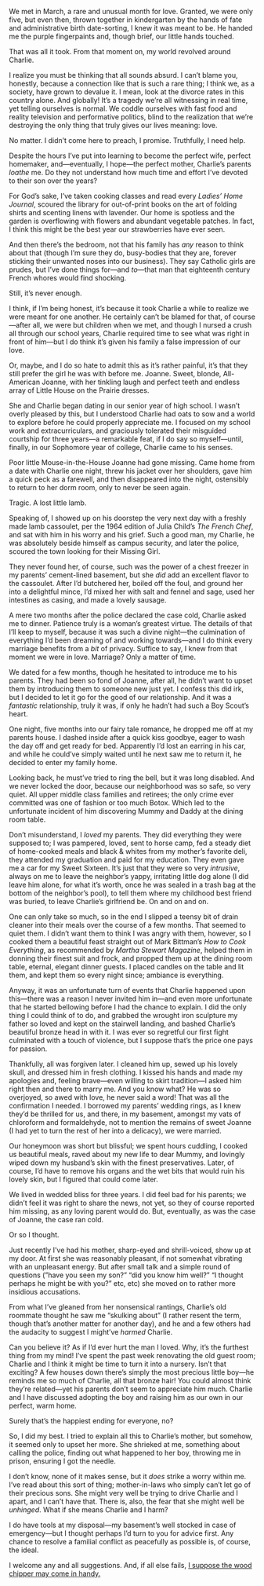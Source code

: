 We met in March, a rare and unusual month for love.  Granted, we were only five, but even then, thrown together in kindergarten by the hands of fate and administrative birth date-sorting, I knew it was meant to be.  He handed me the purple fingerpaints and, though brief, our little hands touched.

That was all it took.  From that moment on, my world revolved around Charlie.

I realize you must be thinking that all sounds absurd.  I can’t blame you, honestly, because a connection like that is such a rare thing; I think we, as a society, have grown to devalue it.  I mean, look at the divorce rates in this country alone.  And globally!  It’s a tragedy we’re all witnessing in real time, yet telling ourselves is normal.  We coddle ourselves with fast food and reality television and performative politics, blind to the realization that we’re destroying the only thing that truly gives our lives meaning: love.

No matter.  I didn’t come here to preach, I promise.  Truthfully, I need help.

Despite the hours I’ve put into learning to become the perfect wife, perfect homemaker, and—eventually, I hope—the perfect mother, Charlie’s parents *loathe* me.  Do they not understand how much time and effort I’ve devoted to their son over the years?

For God’s sake, I’ve taken cooking classes and read every *Ladies’ Home Journal*, scoured the library for out-of-print books on the art of folding shirts and scenting linens with lavender.  Our home is spotless and the garden is overflowing with flowers and abundant vegetable patches.  In fact, I think this might be the best year our strawberries have ever seen.

And then there’s the bedroom, not that his family has *any* reason to think about that (though I’m sure they do, busy-bodies that they are, forever sticking their unwanted noses into our business).  They say Catholic girls are prudes, but I’ve done things for—and *to*—that man that eighteenth century French whores would find shocking.

Still, it’s never enough.

I think, if I’m being honest, it’s because it took Charlie a while to realize we were meant for one another.  He certainly can’t be blamed for that, of course—after all, we were but children when we met, and though I nursed a crush all through our school years, Charlie required time to see what was right in front of him—but I do think it’s given his family a false impression of our love.

Or, maybe, and I do so hate to admit this as it’s rather painful, it’s that they still prefer the girl he was with before me.  Joanne.  Sweet, blonde, All-American Joanne, with her tinkling laugh and perfect teeth and endless array of Little House on the Prairie dresses.

She and Charlie began dating in our senior year of high school.  I wasn’t overly pleased by this, but I understood Charlie had oats to sow and a world to explore before he could properly appreciate me.  I focused on my school work and extracurriculars, and graciously tolerated their misguided courtship for three years—a remarkable feat, if I do say so myself—until, finally, in our Sophomore year of college, Charlie came to his senses.

Poor little Mouse-in-the-House Joanne had gone missing.  Came home from a date with Charlie one night, threw his jacket over her shoulders, gave him a quick peck as a farewell, and then disappeared into the night, ostensibly to return to her dorm room, only to never be seen again.

Tragic.  A lost little lamb.

Speaking of, I showed up on his doorstep the very next day with a freshly made lamb cassoulet, per the 1964 edition of Julia Child’s *The French Chef*, and sat with him in his worry and his grief.  Such a good man, my Charlie, he was absolutely beside himself as campus security, and later the police, scoured the town looking for their Missing Girl.

They never found her, of course, such was the power of a chest freezer in my parents’ cement-lined basement, but she *did* add an excellent flavor to the cassoulet.  After I’d butchered her, boiled off the foul, and ground her into a delightful mince, I’d mixed her with salt and fennel and sage, used her intestines as casing, and made a lovely sausage.

A mere two months after the police declared the case cold, Charlie asked me to dinner.  Patience truly is a woman’s greatest virtue.  The details of that I’ll keep to myself, because it was such a divine night—the culmination of everything I’d been dreaming of and working towards—and I do think every marriage benefits from a *bit* of privacy.  Suffice to say, I knew from that moment we were in love.  Marriage?  Only a matter of time.

We dated for a few months, though he hesitated to introduce me to his parents.  They had been so fond of Joanne, after all, he didn’t want to upset them by introducing them to someone new just yet.  I confess this did irk, but I decided to let it go for the good of our relationship.  And it was a *fantastic* relationship, truly it was, if only he hadn’t had such a Boy Scout’s heart.

One night, five months into our fairy tale romance, he dropped me off at my parents house.  I dashed inside after a quick kiss goodbye, eager to wash the day off and get ready for bed.  Apparently I’d lost an earring in his car, and while he could’ve simply waited until he next saw me to return it, he decided to enter my family home.

Looking back, he must’ve tried to ring the bell, but it was long disabled.  And we never locked the door, because our neighborhood was so safe, so very quiet.  All upper middle class families and retirees; the only crime ever committed was one of fashion or too much Botox.  Which led to the unfortunate incident of him discovering Mummy and Daddy at the dining room table.

Don’t misunderstand, I *loved* my parents.  They did everything they were supposed to; I was pampered, loved, sent to horse camp, fed a steady diet of home-cooked meals and black & whites from my mother’s favorite deli, they attended my graduation and paid for my education.  They even gave me a car for my Sweet Sixteen.  It’s just that they were so very *intrusive*, always on me to leave the neighbor’s yappy, irritating little dog alone (I did leave him alone, for what it’s worth, once he was sealed in a trash bag at the bottom of the neighbor’s pool), to tell them where my childhood best friend was buried, to leave Charlie’s girlfriend be.  On and on and on.

One can only take so much, so in the end I slipped a teensy bit of drain cleaner into their meals over the course of a few months.  That seemed to quiet them.  I didn’t want them to think I was angry with them, however, so I cooked them a beautiful feast straight out of Mark Bittman’s *How to Cook Everything*, as recommended by *Martha Stewart Magazine*, helped them in donning their finest suit and frock, and propped them up at the dining room table, eternal, elegant dinner guests.  I placed candles on the table and lit them, and kept them so every night since; ambiance is everything.

Anyway, it was an unfortunate turn of events that Charlie happened upon this—there was a reason I never invited him in—and even more unfortunate that he started bellowing before I had the chance to explain.  I did the only thing I could think of to do, and grabbed the wrought iron sculpture my father so loved and kept on the stairwell landing, and bashed Charlie’s beautiful bronze head in with it.  I was ever so regretful our first fight culminated with a touch of violence, but I suppose that’s the price one pays for passion.

Thankfully, all was forgiven later.  I cleaned him up, sewed up his lovely skull, and dressed him in fresh clothing.  I kissed his hands and made my apologies and, feeling brave—even willing to skirt tradition—I asked him right then and there to marry me.  And you know what?  He was so overjoyed, so awed with love, he never said a word!  That was all the confirmation I needed.  I borrowed my parents’ wedding rings, as I knew they’d be thrilled for us, and there, in my basement, amongst my vats of chloroform and formaldehyde, not to mention the remains of sweet Joanne (I had yet to turn the rest of her into a delicacy), we were married.

Our honeymoon was short but blissful; we spent hours cuddling, I cooked us beautiful meals, raved about my new life to dear Mummy, and lovingly wiped down my husband’s skin with the finest preservatives.  Later, of course, I’d have to remove his organs and the wet bits that would ruin his lovely skin, but I figured that could come later.

We lived in wedded bliss for three years.  I did feel bad for his parents; we didn’t feel it was right to share the news, not yet, so they of course reported him missing, as any loving parent would do.  But, eventually, as was the case of Joanne, the case ran cold.

Or so I thought.

Just recently I've had his mother, sharp-eyed and shrill-voiced, show up at my door.  At first she was reasonably pleasant, if not somewhat vibrating with an unpleasant energy.  But after small talk and a simple round of questions (”have you seen my son?” “did you know him well?” “I thought perhaps he might be with you?” etc, etc) she moved on to rather more insidious accusations.

From what I’ve gleaned from her nonsensical rantings, Charlie’s old roommate thought he saw me “skulking about” (I rather resent the term, though that’s another matter for another day), and he and a few others had the audacity to suggest I might’ve *harmed* Charlie.

Can you believe it?  As if I’d ever hurt the man I loved.  Why, it’s the furthest thing from my mind!  I’ve spent the past week renovating the old guest room; Charlie and I think it might be time to turn it into a nursery.  Isn’t that exciting?  A few houses down there’s simply the most precious little boy—he reminds me so much of Charlie, all that bronze hair!  You could almost think they’re related—yet his parents don’t seem to appreciate him much.  Charlie and I have discussed adopting the boy and raising him as our own in our perfect, warm home.

Surely that’s the happiest ending for everyone, no?

So, I did my best.  I tried to explain all this to Charlie’s mother, but somehow, it seemed only to upset her more.  She shrieked at me, something about calling the police, finding out what happened to her boy, throwing me in prison, ensuring I got the needle.

I don’t know, none of it makes sense, but it *does* strike a worry within me.  I’ve read about this sort of thing; mother-in-laws who simply can’t let go of their precious sons.  She might very well be trying to drive Charlie and I apart, and I can’t have that.  There is, also, the fear that she might well be *unhinged*.  What if she means Charlie and I harm?

I do have tools at my disposal—my basement’s well stocked in case of emergency—but I thought perhaps I’d turn to you for advice first.  Any chance to resolve a familial conflict as peacefully as possible is, of course, the ideal.

I welcome any and all suggestions.  And, if all else fails, [I suppose the wood chipper may come in handy.](https://www.reddit.com/r/rachaeljacobs/)